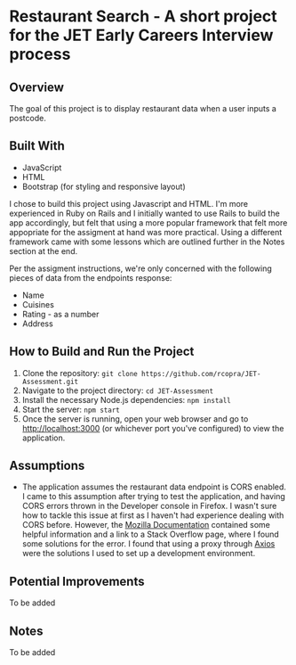 # Restaurant Search - A short project for the JET Early Careers Interview process

## Overview

The goal of this project is to display restaurant data when a user inputs a postcode.

## Built With

- JavaScript
- HTML
- Bootstrap (for styling and responsive layout)

I chose to build this project using Javascript and HTML. I'm more experienced in Ruby on Rails and I initially wanted to use Rails to build the app accordingly, but felt that using a more popular framework that felt more appopriate for the assigment at hand was more practical. Using a different framework came with some lessons which are outlined further in the Notes section at the end.

Per the assigment instructions, we're only concerned with the following pieces of data from the endpoints response:

- Name
- Cuisines
- Rating - as a number
- Address

## How to Build and Run the Project

1. Clone the repository:
   `git clone https://github.com/rcopra/JET-Assessment.git`
2. Navigate to the project directory:
   `cd JET-Assessment`
3. Install the necessary Node.js dependencies:
   `npm install`
4. Start the server:
   `npm start`
5. Once the server is running, open your web browser and go to [http://localhost:3000](http://localhost:3000) (or whichever port you've configured) to view the application.

## Assumptions

- The application assumes the restaurant data endpoint is CORS enabled. I came to this assumption after trying to test the application, and having CORS errors thrown in the Developer console in Firefox. I wasn't sure how to tackle this issue at first as I haven't had experience dealing with CORS before. However, the [Mozilla Documentation](https://developer.mozilla.org/en-US/docs/Web/HTTP/CORS) contained some helpful information and a link to a Stack Overflow page, where I found some solutions for the error. I found that using a proxy through [Axios](https://github.com/axios/axios) were the solutions I used to set up a development environment.

## Potential Improvements

To be added

## Notes

To be added
